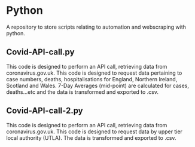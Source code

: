 # Python
A repository to store scripts relating to automation and webscraping with python.

## Covid-API-call.py 
This code is designed to perform an API call, retrieving data from coronavirus.gov.uk. This code is designed to request data pertaining to case numbers, deaths, hospitalisations for England, Northern Ireland, Scotland and Wales. 7-Day Averages (mid-point) are calculated for cases, deaths...etc and the data is transformed and exported to .csv.

## Covid-API-call-2.py 
This code is designed to perform an API call, retrieving data from coronavirus.gov.uk. This code is designed to request data by upper tier local authority (UTLA). The data is transformed and exported to .csv.
